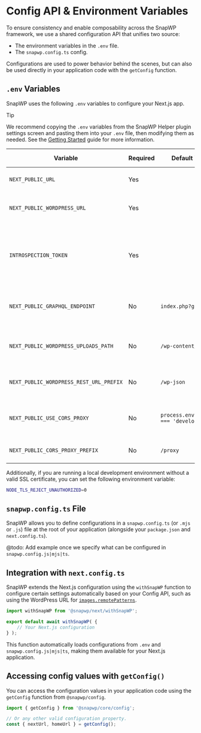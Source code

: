 # Config API & Environment Variables

To ensure consistency and enable composability across the SnapWP framework, we use a shared configuration API that unifies two source:

-   The environment variables in the `.env` file.
-   The `snapwp.config.ts` config.

Configurations are used to power behavior behind the scenes, but can also be used directly in your application code with the `getConfig` function.

## `.env` Variables

SnapWP uses the following `.env` variables to configure your Next.js app.

> [!TIP]
> We recommend copying the `.env` variables from the SnapWP Helper plugin settings screen and pasting them into your `.env` file, then modifying them as needed.
> See the [Getting Started](getting-started.md#backend-setup) guide for more information.

| Variable                                | Required | Default Value                            | Description                                                                       | Maps to Config Variable |
| --------------------------------------- | -------- | ---------------------------------------- | --------------------------------------------------------------------------------- | ----------------------- |
| `NEXT_PUBLIC_URL`                       | Yes      |                                          | The URL of the Next.js site.                                                      | `nextUrl`               |
| `NEXT_PUBLIC_WORDPRESS_URL`             | Yes      |                                          | The WordPress frontend domain URL.                                                | `homeUrl`               |
| `INTROSPECTION_TOKEN`                   | Yes      |                                          | Token used for authenticating GraphQL introspection queries with GraphQL Codegen. |                         |
| `NEXT_PUBLIC_GRAPHQL_ENDPOINT`          | No       | `index.php?graphql`                      | The relative path to the WordPress GraphQL endpoint.                              | `graphqlEndpoint`       |
| `NEXT_PUBLIC_WORDPRESS_UPLOADS_PATH`    | No       | `/wp-content/uploads`                    | The relative path to the WordPress uploads directory.                             | `uploadsDirectory`      |
| `NEXT_PUBLIC_WORDPRESS_REST_URL_PREFIX` | No       | `/wp-json`                               | The WordPress REST API URL prefix.                                                | `restUrlPrefix`         |
| `NEXT_PUBLIC_USE_CORS_PROXY`            | No       | `process.env.NODE_ENV === 'development'` | Whether to use a CORS proxy for the WordPress API.                                | `useCorsProxy`          |
| `NEXT_PUBLIC_CORS_PROXY_PREFIX`         | No       | `/proxy`                                 | The prefix of the CORS proxy.                                                     | `corsProxyPrefix`       |

Additionally, if you are running a local development environment without a valid SSL certificate, you can set the following environment variable:

```bash
NODE_TLS_REJECT_UNAUTHORIZED=0
```

## `snapwp.config.ts` File

SnapWP allows you to define configurations in a `snapwp.config.ts` (or `.mjs` or `.js`) file at the root of your application (alongside your `package.json` and `next.config.ts`).

@todo: Add example once we specify what can be configured in `snapwp.config.js|mjs|ts`.

## Integration with `next.config.ts`

SnapWP extends the Next.js configuration using the `withSnapWP` function to configure certain settings automatically based on your Config API, such as using the WordPress URL for [`images.remotePatterns`](https://nextjs.org/docs/app/api-reference/components/image#remotepatterns).

```ts
import withSnapWP from '@snapwp/next/withSnapWP';

export default await withSnapWP( {
	// Your Next.js configuration
} );
```

This function automatically loads configurations from `.env` and `snapwp.config.js|mjs|ts`, making them available for your Next.js application.

## Accessing config values with `getConfig()`

You can access the configuration values in your application code using the `getConfig` function from `@snapwp/config`.

```ts
import { getConfig } from '@snapwp/core/config';

// Or any other valid configuration property.
const { nextUrl, homeUrl } = getConfig();
```
